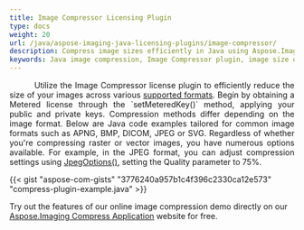 ```yaml
---
title: Image Compressor Licensing Plugin
type: docs
weight: 20
url: /java/aspose-imaging-java-licensing-plugins/image-compressor/
description: Compress image sizes efficiently in Java using Aspose.Imaging Image Compressor plugin, offering flexible compression options for both raster and vector images.
keywords: Java image compression, Image Compressor plugin, image size optimization, compression options, raster and vector compression, Jpeg image compression, compression settings, image compression quality, image quality customization, compression tool
---
```


<p align='justify'>
&nbsp;&nbsp;&nbsp;&nbsp;&nbsp;&nbsp;&nbsp;&nbsp;
Utilize the Image Compressor license plugin to efficiently reduce the size of your images across various <a href="/imaging/java/supported-file-formats/">supported formats</a>. Begin by obtaining a Metered license through the `setMeteredKey()` method, applying your public and private keys. Compression methods differ depending on the image format. Below are Java code examples tailored for common image formats such as APNG, BMP, DICOM, JPEG or SVG. Regardless of whether you're compressing raster or vector images, you have numerous options available. For example, in the JPEG format, you can adjust compression settings using <a href="https://reference.aspose.com/imaging/java/com.aspose.imaging.imageoptions/jpegoptions/">JpegOptions()</a>, setting the Quality parameter to 75%.
</p>

{{< gist "aspose-com-gists" "3776240a957b1c4f396c2330ca12e573" "compress-plugin-example.java" >}}

Try out the features of our online image compression demo directly on our <a href="https://products.aspose.app/imaging/image-compress">Aspose.Imaging Compress Application</a> website for free.
